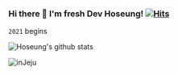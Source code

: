 ### Hi there 👋 I'm fresh Dev Hoseung!     [![Hits](https://hits.seeyoufarm.com/api/count/incr/badge.svg?url=https%3A%2F%2Fgithub.com%2FHoseungShin&count_bg=%2379C83D&title_bg=%23555555&icon=&icon_color=%23E7E7E7&title=hits&edge_flat=false)](https://hits.seeyoufarm.com)

`2021` begins

![Hoseung's github stats](https://github-readme-stats.vercel.app/api?username=HoseungShin&show_icons=true)

![inJeju](C:\Users\shs94\Desktop\441E7898-4BB1-4B61-9907-B2CD1777B649)




<!--
**HoseungShin/HoseungShin** is a ✨ _special_ ✨ repository because its `README.md` (this file) appears on your GitHub profile.

Here are some ideas to get you started:

- 🔭 I’m currently working on ...
- 🌱 I’m currently learning ...
- 👯 I’m looking to collaborate on ...
- 🤔 I’m looking for help with ...
- 💬 Ask me about ...
- 📫 How to reach me: ...
- 😄 Pronouns: ...
- ⚡ Fun fact: ...
-->
